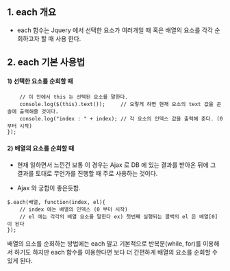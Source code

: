  ## 1. each 개요

- each 함수는 Jquery 에서 선택한 요소가 여러개일 때 혹은 배열의 요소를 각각 순회하고자 할 때 사용 한다.
    

## 2. each 기본 사용법

#### 1) 선택한 요소를 순회할 때

``` $('선택자').each(function(index){
    // 이 안에서 this 는 선택된 요소를 말한다.
    console.log($(this).text());     // 요렇게 하면 현재 요소의 text 값을 콘솔에 출력해줄 것이다.
    console.log("index : " + index); // 각 요소의 인덱스 값을 출력해 준다. (0 부터 시작)
});
``` 
#### 2) 배열의 요소를 순회할 때

- 현재 일하면서 느낀건 보통 이 경우는 Ajax 로 DB  에 있는 결과를 받아온 뒤에 그 결과를 토대로 무언가를 진행할 때 주로 사용하는 것이다.

- Ajax 와 궁합이 좋은듯함.

```
$.each(배열, function(index, el){
    // index 에는 배열의 인덱스 (0 부터 시작)
    // el 에는 각각의 배열 요소를 말한다 ex) 첫번째 실행되는 콜백의 el 은 배열[0] 이 된다
});
```

배열의 요소를 순회하는 방법에는 each 말고 기본적으로 반복문(while, for)를 이용해서 하기도 하지만 each 함수를 이용한다면 보다 더 간편하게 배열의 요소를 순회할 수 있게 된다.
